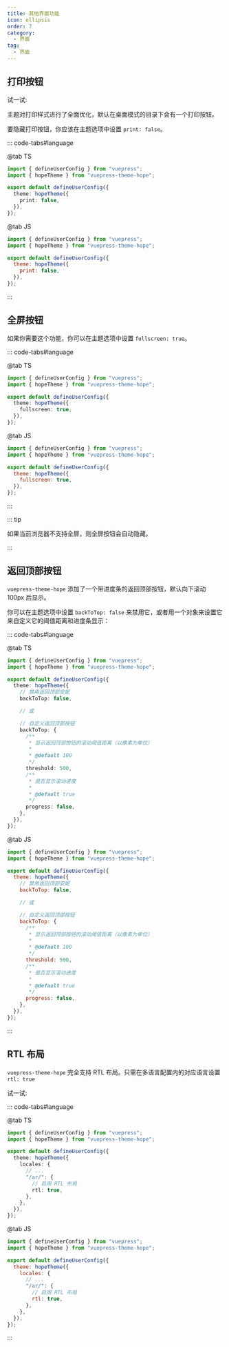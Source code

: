 ```yaml
---
title: 其他界面功能
icon: ellipsis
order: 7
category:
  - 界面
tag:
  - 界面
---
```


## 打印按钮

试一试: <PrintButton />

主题对打印样式进行了全面优化，默认在桌面模式的目录下会有一个打印按钮。

要隐藏打印按钮，你应该在主题选项中设置 `print: false`。

::: code-tabs#language

@tab TS

```ts {7} title=".vuepress/config.ts"
import { defineUserConfig } from "vuepress";
import { hopeTheme } from "vuepress-theme-hope";

export default defineUserConfig({
  theme: hopeTheme({
    print: false,
  }),
});
```

@tab JS

```js {7} title=".vuepress/config.js"
import { defineUserConfig } from "vuepress";
import { hopeTheme } from "vuepress-theme-hope";

export default defineUserConfig({
  theme: hopeTheme({
    print: false,
  }),
});
```

:::

## 全屏按钮

<ToggleFullScreenButton />

如果你需要这个功能，你可以在主题选项中设置 `fullscreen: true`。

::: code-tabs#language

@tab TS

```ts {7} title=".vuepress/config.ts"
import { defineUserConfig } from "vuepress";
import { hopeTheme } from "vuepress-theme-hope";

export default defineUserConfig({
  theme: hopeTheme({
    fullscreen: true,
  }),
});
```

@tab JS

```js {7} title=".vuepress/config.js"
import { defineUserConfig } from "vuepress";
import { hopeTheme } from "vuepress-theme-hope";

export default defineUserConfig({
  theme: hopeTheme({
    fullscreen: true,
  }),
});
```

:::

::: tip

如果当前浏览器不支持全屏，则全屏按钮会自动隐藏。

:::

## 返回顶部按钮

`vuepress-theme-hope` 添加了一个带进度条的返回顶部按钮，默认向下滚动 100px 后显示。

你可以在主题选项中设置 `backToTop: false` 来禁用它，或者用一个对象来设置它来自定义它的阈值距离和进度条显示：

::: code-tabs#language

@tab TS

```ts {7-8,12-26} title=".vuepress/config.ts"
import { defineUserConfig } from "vuepress";
import { hopeTheme } from "vuepress-theme-hope";

export default defineUserConfig({
  theme: hopeTheme({
    // 禁用返回顶部安妮
    backToTop: false,

    // 或

    // 自定义返回顶部按钮
    backToTop: {
      /**
       * 显示返回顶部按钮的滚动阈值距离（以像素为单位）
       *
       * @default 100
       */
      threshold: 500,
      /**
       * 是否显示滚动进度
       *
       * @default true
       */
      progress: false,
    },
  }),
});
```

@tab JS

```js {7-8,12-26} title=".vuepress/config.js"
import { defineUserConfig } from "vuepress";
import { hopeTheme } from "vuepress-theme-hope";

export default defineUserConfig({
  theme: hopeTheme({
    // 禁用返回顶部安妮
    backToTop: false,

    // 或

    // 自定义返回顶部按钮
    backToTop: {
      /**
       * 显示返回顶部按钮的滚动阈值距离（以像素为单位）
       *
       * @default 100
       */
      threshold: 500,
      /**
       * 是否显示滚动进度
       *
       * @default true
       */
      progress: false,
    },
  }),
});
```

:::

## RTL 布局

`vuepress-theme-hope` 完全支持 RTL 布局。只需在多语言配置内的对应语言设置 `rtl: true`

试一试: <ToggleRTLButton />

::: code-tabs#language

@tab TS

```ts {10,11} title=".vuepress/config.ts"
import { defineUserConfig } from "vuepress";
import { hopeTheme } from "vuepress-theme-hope";

export default defineUserConfig({
  theme: hopeTheme({
    locales: {
      // ...
      "/ar/": {
        // 启用 RTL 布局
        rtl: true,
      },
    },
  }),
});
```

@tab JS

```js {10,11} title=".vuepress/config.js"
import { defineUserConfig } from "vuepress";
import { hopeTheme } from "vuepress-theme-hope";

export default defineUserConfig({
  theme: hopeTheme({
    locales: {
      // ...
      "/ar/": {
        // 启用 RTL 布局
        rtl: true,
      },
    },
  }),
});
```

:::

<script setup lang="ts">
import ToggleFullScreenButton from "@theme-hope/modules/outlook/components/ToggleFullScreenButton";
import PrintButton from "@theme-hope/modules/info/components/PrintButton";
import ToggleRTLButton from "@ToggleRTLButton";
</script>
